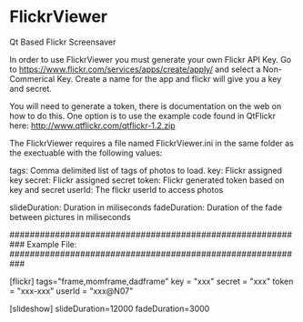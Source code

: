 FlickrViewer
============

Qt Based Flickr Screensaver

In order to use FlickrViewer you must generate your own Flickr API Key.  Go to https://www.flickr.com/services/apps/create/apply/
and select a Non-Commerical Key.  Create a name for the app and flickr will give you a key and secret.

You will need to generate a token, there is documentation on the web on how to do this.  One option is to use the example code found in QtFlickr here:
http://www.qtflickr.com/qtflickr-1.2.zip

The FlickrViewer requires a file named FlickrViewer.ini in the same folder as the exectuable with the following values:

tags: 	Comma delimited list of tags of photos to load.
key:	Flickr assigned key
secret:	Flickr assigned secret
token:	Flickr generated token based on key and secret
userId:	The flickr userId to access photos

slideDuration: Duration in miliseconds
fadeDuration: Duration of the fade between pictures in miliseconds

###########################################################
Example File:
###########################################################

[flickr]
tags="frame,momframe,dadframe"
key = "xxx"
secret = "xxx"
token = "xxx-xxx"
userId = "xxx@N07"

[slideshow]
slideDuration=12000
fadeDuration=3000
